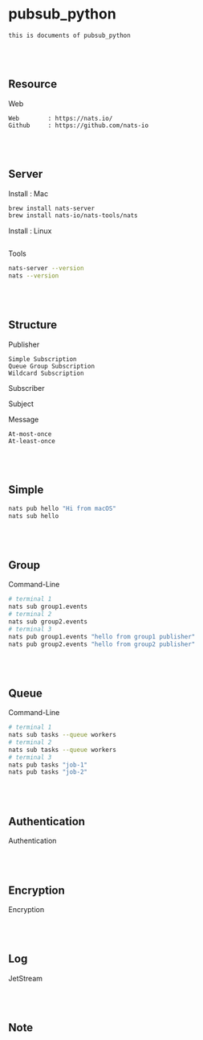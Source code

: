 <!--------------------------------------------------------------------------------- Description -->
# pubsub_python
    this is documents of pubsub_python

<!--------------------------------------------------------------------------------- Resource -->
<br><br>

## Resource  

Web

    Web        : https://nats.io/
    Github     : https://github.com/nats-io

<!--------------------------------------------------------------------------------- Server -->
<br><br>

## Server 

Install : Mac
```bash
brew install nats-server
brew install nats-io/nats-tools/nats
```

Install : Linux
```bash
```

Tools
```bash
nats-server --version
nats --version
```

<!--------------------------------------------------------------------------------- Structure -->
<br><br>

## Structure 

Publisher
```
Simple Subscription
Queue Group Subscription
Wildcard Subscription
```

Subscriber

Subject

Message
```
At-most-once
At-least-once
```

<!--------------------------------------------------------------------------------- Simple -->
<br><br>

## Simple 
```bash
nats pub hello "Hi from macOS"
nats sub hello
```

<!--------------------------------------------------------------------------------- Group -->
<br><br>

## Group 
Command-Line
```bash
# terminal 1
nats sub group1.events
# terminal 2
nats sub group2.events
# terminal 3
nats pub group1.events "hello from group1 publisher"
nats pub group2.events "hello from group2 publisher"
```

<!--------------------------------------------------------------------------------- Queue -->
<br><br>

## Queue 
Command-Line
```bash
# terminal 1
nats sub tasks --queue workers
# terminal 2
nats sub tasks --queue workers
# terminal 3
nats pub tasks "job-1"
nats pub tasks "job-2"
```

<!--------------------------------------------------------------------------------- Authentication -->
<br><br>

## Authentication 

Authentication

<!--------------------------------------------------------------------------------- Encryption -->
<br><br>

## Encryption 

Encryption

<!--------------------------------------------------------------------------------- Log -->
<br><br>

## Log 

JetStream

<!--------------------------------------------------------------------------------- Note -->
<br><br>

## Note 